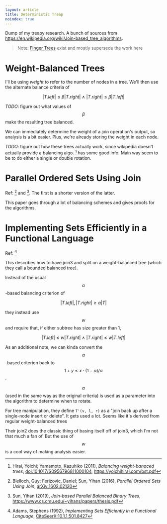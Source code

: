 ```yaml
---
layout: article
title: Deterministic Treap
noindex: true
---
```


Dump of my treapy research. A bunch of sources from <https://en.wikipedia.org/wiki/Join-based_tree_algorithms>.

> Note: [Finger Trees](https://en.wikipedia.org/wiki/Finger_tree) exist and mostly supersede the work here

# Weight-Balanced Trees

I'll be using *weight* to refer to the number of nodes in a tree. We'll then use the alternate balance criteria of

$$
|T.left| \le \beta |T.right| \ \wedge\ |T.right| \le \beta |T.left|
$$

*TODO*: figure out what values of $$\beta$$ make the resulting tree balanced.

We can immediately determine the weight of a join operation's output, so analysis is a bit easier. Plus, we're already storing the weight in each node.

*TODO*: figure out how these trees actually work, since wikipedia doesn't actually provide a balancing algo. [^hirai2011] has some good info. Main way seem to be to do either a single or double rotation.



# Parallel Ordered Sets Using Join

Ref: [^blelloch2016] and [^yihan2019]. The first is a shorter version of the latter.

This paper goes through a lot of balancing schemes and gives proofs for the algorithms.

# Implementing Sets Efficiently in a Functional Language

Ref: [^adams1992]

This describes how to have join3 and split on a weight-balanced tree (which they call a bounded balanced tree).

Instead of the usual $$\alpha$$-based balancing criterion of

$$
|T.left|, |T.right| \ge \alpha |T|
$$

they instead use $$w$$ and require that, if either subtree has size greater than 1,

$$
|T.left| \le w |T.right| \ \wedge\ |T.right| \le w |T.left|
$$

As an additional note, we can kinda convert the $$\alpha$$-based criterion back to $$1+y \le x \cdot (1-\alpha)/\alpha$$.

$$\alpha$$ (used in the same way as the original criteria) is used as a parameter into the algorithm to determine when to rotate.

For tree manipulation, they define `T'(v, l, r)` as a "join back up after a single-node insert or delete". It gets used a lot. Seems like it's derived from regular weight-balanced trees

Their join2 does the classic thing of basing itself off of join3, which I'm not that much a fan of. But the use of $$w$$ is a cool way of making analysis easier.

<!-- bibiography -->

[^adams1992]: Adams, Stephens (1992), *Implementing Sets Efficiently in a Functional Language*, [CiteSeerX:10.1.1.501.8427](https://citeseerx.ist.psu.edu/viewdoc/summary?doi=10.1.1.501.8427)
[^blelloch2016]: Blelloch, Guy; Ferizovic, Daniel; Sun, Yihan (2016), *Parallel Ordered Sets Using Join*, [arXiv:1602.02120](https://arxiv.org/abs/1602.02120)
[^hirai2011]: Hirai, Yoichi; Yamamoto, Kazuhiko (2011), *Balancing weight-banaced trees*, [doi:10.1017/S0956796811000104](doi.org/10.1017/S0956796811000104), <https://yoichihirai.com/bst.pdf>
[^yihan2019]: Sun, Yihan (2019), *Join-based Parallel Balanced Binary Trees*, <https://www.cs.cmu.edu/~yihans/papers/thesis.pdf>
